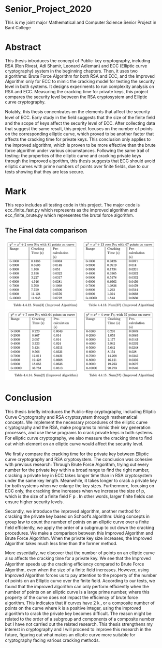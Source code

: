 # Senior_Project_2020
This is my joint major Mathematical and Computer Science Senior Project in Bard College

# Abstract 
This thesis introduces the concept of Public-key cryptography, including RSA (Ron Rivest, Adi Shamir, Leonard Adleman) and ECC (Elliptic curve cryptography) system in the beginning chapters. Then, it uses two algorithms: Brute Force Algorithm for both RSA and ECC, and the Improved Algorithm only for ECC to mimic the cracking model for testing the security level in both systems. It designs experiments to run complexity analysis on RSA and ECC. Measuring the cracking time for private keys, this project compares the security level between the RSA cryptosystem and Elliptic curve cryptography.

Notably, this thesis concentrates on the elements that aﬀect the security level of ECC. Early study in the ﬁeld suggests that the size of the ﬁnite ﬁeld and the scope of keys aﬀect the security level of ECC. After collecting data that suggest the same result, this project focuses on the number of points on the corresponding elliptic curve, which proved to be another factor that aﬀects the cracking time for private keys. This conclusion only applies to the improved algorithm, which is proven to be more eﬀective than the brute force algorithm under various circumstances. Following the same trail of testing: the properties of the elliptic curve and cracking private keys through the improved algorithm, this thesis suggests that ECC should avoid elliptic curves with prime numbers of points over ﬁnite ﬁelds, due to our tests showing that they are less secure.
# Mark
This repo includes all testing code in this project. The major code is ecc_finite_fast.py which represents as the improved algorithm and ecc_finite_brute.py which representes the brutal force algorithm. 

## The Final data comparison
![Final data form](4.4.12.png)
![Final data form](4.4.14.png)


# Conclusion
This thesis brieﬂy introduces the Public-Key cryptography, including Elliptic Curve Cryptography and RSA cryptosystem through mathematical concepts. We implement the necessary procedures of the elliptic curve cryptography and the RSA, make programs to mimic their key generation processes, and use these programs to crack private keys in both systems. For elliptic curve cryptography, we also measure the cracking time to ﬁnd out which element on an elliptic curve would aﬀect the security level.

We ﬁrstly compare the cracking time for the private key between Elliptic curve cryptography and RSA cryptosystem. The conclusion was cohesive with previous research: Through Brute Force Algorithm, trying out every number for the private key within a broad range to ﬁnd the right number, cracking a private key in ECC takes longer time than in RSA cryptosystem under the same key length. Meanwhile, it takes longer to crack a private key for both systems when we enlarge the key sizes. Furthermore, focusing on ECC only, the cracking time increases when we increase the size of p, which is the size of a ﬁnite ﬁeld F p . In other words, larger ﬁnite ﬁelds can ensure higher security levels.

Secondly, we introduce the improved algorithm, another method for cracking the private key based on Schoof’s algorithm: Using concepts in group law to count the number of points on an elliptic curve over a ﬁnite ﬁeld eﬃciently, we apply the order of a subgroup to cut down the cracking procedures. We make a comparison between this Improved Algorithm and Brute Force Algorithm. When the private key size increases, the Improved Algorithm takes much less time than the former method.

More essentially, we discover that the number of points on an elliptic curve also aﬀects the cracking time for a private key. We see that the Improved Algorithm speeds up the cracking eﬃciency compared to Brute Force Algorithm, even when the size of a ﬁnite ﬁeld increases. However, using Improved Algorithm forces us to pay attention to the property of the number of points on an Elliptic curve over the ﬁnite ﬁeld. According to our tests, we found that the improved algorithm can only perform eﬃciently when the number of points on an elliptic curve is a large prime number, where this property of the curve does not impact the eﬃciency of brute force algorithm. This indicates that if curves have 2 k , or a composite number of points on the curve where k is a positive integer, using the improved algorithm to crack the private key becomes diﬃcult. The reason might be related to the order of a subgroup and components of a composite number but I have not carried out the related research. This thesis strengthens my interest in cryptography and I will proceed to improve this research in the future, ﬁguring out what makes an elliptic curve more suitable for cryptography facing various cracking methods.
